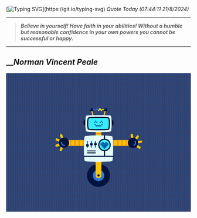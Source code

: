 [![Typing SVG](https://readme-typing-svg.herokuapp.com?font=Press+Start+2P&color=C2F784&size=35&width=900&height=100&lines=Hello+World%2C+I'm+Hung+!)](https://git.io/typing-svg) 
_Quote Today (07:44:11 21/8/2024)_
___
>**_Believe in yourself! Have faith in your abilities! Without a humble but reasonable confidence in your own powers you cannot be successful or happy._**
___

## __**_Norman Vincent Peale_**

![RobotDance](src/assets/images/robot-dancing-dribble.gif?style=center)
